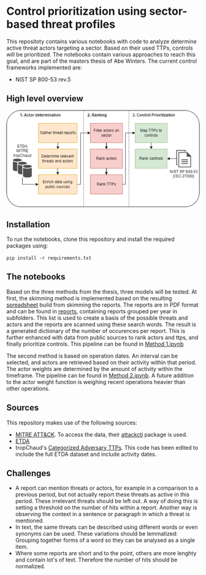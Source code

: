# Control prioritization using sector-based threat profiles
This repositoty contains various notebooks with code to analyze determine active threat actors targeting a sector. Based on their used TTPs, controls will be prioritized. 
The notebooks contain various approaches to reach this goal, and are part of the masters thesis of Abe Winters.
The current control frameworks implemented are:
- NIST SP 800-53 rev.5

## High level overview
![high level overview](./docs/images/High%20level%20methodology.png)

## Installation
To run the notebooks, clone this repository and install the required packages using:

`pip install -r requirements.txt`

## The notebooks
Based on the three methods from the thesis, three models will be tested. 
At first, the skimming method is implemented based on the resulting [spreadsheet](./Threat%20reports.xlsx) build from skimming the reports. 
The reports are in PDF format and can be found in [reports](reports), containing reports grouped per year in subfolders.
This list is used to create a basis of the possible threats and actors and the reports are scanned using these search words. The result is a generated dictionary of the number of occurences per report. This is further enhanced with data from public sources to rank actors and ttps, and finally prioritize controls. This pipeline can be found in [Method 1.ipynb](./Method%201.ipynb)

The second method is based on operation dates. An interval can be selected, and actors are retrieved based on their activity within that period. The actor weights are determined by the amount of activity within the timeframe. The pipeline can be found in [Method 2.ipynb](./Method%202.ipynb). A future addition to the actor weight function is weighing recent operations heavier than other operations.

## Sources
This repository makes use of the following sources:
- [MITRE ATT&CK](https://attack.mitre.org/). To access the data, their [attackcti](https://attackcti.com/intro.html) package is used. 
- [ETDA](https://apt.etda.or.th/cgi-bin/aptgroups.cgi)
- tropChaud's [Categorized Adversary TTPs](https://github.com/tropChaud/Categorized-Adversary-TTPs). This code has been edited to include the full ETDA dataset and include activity dates.

## Challenges
- A report can mention threats or actors, for example in a comparison to a previous period, but not actually report these threats as active in this period. These irrelevant threats should be left out. A way of doing this is setting a threshold on the number of hits within a report. Another way is observing the context in a sentence or paragraph in which a threat is mentioned. 
- In text, the same threats can be described using different words or even synonyms can be used. These variations should be lemmatized: Grouping together forms of a word so they can be analysed as a single item.
- Where some reports are short and to the point, others are more lenghty and contain lot's of text. Therefore the number of hits should be normalized.

